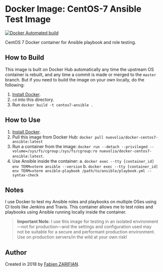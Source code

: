 # Docker Image: CentOS-7 Ansible Test Image

[![Docker Automated build](https://img.shields.io/docker/automated/nuevolia/docker-centos7-ansible.svg?maxAge=2592000)](https://hub.docker.com/r/nuevolia/docker-centos7-ansible/)

CentOS 7 Docker container for Ansible playbook and role testing.

## How to Build

This image is built on Docker Hub automatically any time the upstream OS container is rebuilt, and any time a commit is made or merged to the `master` branch. But if you need to build the image on your own locally, do the following:

  1. [Install Docker](https://docs.docker.com/engine/installation/).
  2. `cd` into this directory.
  3. Run `docker build -t centos7-ansible .`

## How to Use

  1. [Install Docker](https://docs.docker.com/engine/installation/).
  2. Pull this image from Docker Hub: `docker pull nuevolia/docker-centos7-ansible:latest`
  3. Run a container from the image: `docker run --detach --privileged --volume=/sys/fs/cgroup:/sys/fs/cgroup:ro nuevolia/docker-centos7-ansible:latest`.
  4. Use Ansible inside the container:
    a. `docker exec --tty [container_id] env TERM=xterm ansible --version`
    b. `docker exec --tty [container_id] env TERM=xterm ansible-playbook /path/to/ansible/playbook.yml --syntax-check`

## Notes

I use Docker to test my Ansible roles and playbooks on multiple OSes using CI tools like Jenkins and Travis. This container allows me to test roles and playbooks using Ansible running locally inside the container.

> **Important Note**: I use this image for testing in an isolated environment—not for production—and the settings and configuration used may not be suitable for a secure and performant production environment. Use on production servers/in the wild at your own risk!

## Author

Created in 2018 by [Fabien ZARIFIAN](https://www.nuevolia.com/).
